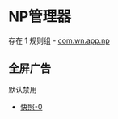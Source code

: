 # NP管理器

存在 1 规则组 - [com.wn.app.np](/src/apps/com.wn.app.np.ts)

## 全屏广告

默认禁用

- [快照-0](https://i.gkd.li/i/14722550)
